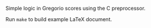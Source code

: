 Simple logic in Gregorio scores using the C preprocessor.

Run `make` to build example LaTeX document.
